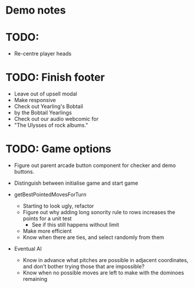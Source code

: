 # Demo notes

# TODO:
* Re-centre player heads

# TODO: Finish footer
* Leave out of upsell modal
* Make responsive
* Check out Yearling's Bobtail
* by the Bobtail Yearlings
* Check out our audio webcomic for
* "The Ulysses of rock albums."

# TODO: Game options
* Figure out parent arcade button component for checker and demo buttons.
* Distinguish between initialise game and start game

* getBestPointedMovesForTurn
    * Starting to look ugly, refactor
    * Figure out why adding long sonority rule to rows increases the points for a unit test
        * See if this still happens without limit
    * Make more efficient
    * Know when there are ties, and select randomly from them
* Eventual AI
    * Know in advance what pitches are possible in adjacent coordinates, and don't bother trying those that are impossible?
    * Know when no possible moves are left to make with the dominoes remaining